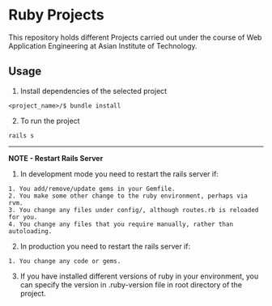 # Ruby Projects 
This repository holds different Projects carried out under the course of Web Application Engineering at Asian Institute of Technology.

## Usage
1. Install dependencies of the selected project
```
<project_name>/$ bundle install
```
2. To run the project
```
rails s
```
---
**NOTE - Restart Rails Server**
1. In development mode you need to restart the rails server if:
```
1. You add/remove/update gems in your Gemfile.
2. You make some other change to the ruby environment, perhaps via rvm.
3. You change any files under config/, although routes.rb is reloaded for you.
4. You change any files that you require manually, rather than autoloading.
```
2. In production you need to restart the rails server if:
```
1. You change any code or gems.
```
3. If you have installed different versions of ruby in your environment, you can specify the version in .ruby-version file in root directory of the project.